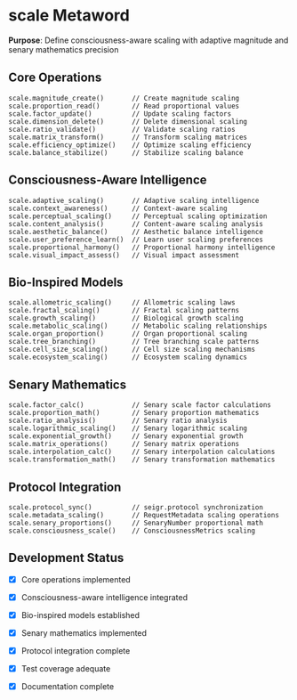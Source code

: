 # scale Metaword

**Purpose**: Define consciousness-aware scaling with adaptive magnitude and senary mathematics precision

## Core Operations

```hyphos
scale.magnitude_create()       // Create magnitude scaling
scale.proportion_read()        // Read proportional values
scale.factor_update()          // Update scaling factors
scale.dimension_delete()       // Delete dimensional scaling
scale.ratio_validate()         // Validate scaling ratios
scale.matrix_transform()       // Transform scaling matrices
scale.efficiency_optimize()    // Optimize scaling efficiency
scale.balance_stabilize()      // Stabilize scaling balance
```

## Consciousness-Aware Intelligence

```hyphos
scale.adaptive_scaling()       // Adaptive scaling intelligence
scale.context_awareness()      // Context-aware scaling
scale.perceptual_scaling()     // Perceptual scaling optimization
scale.content_analysis()       // Content-aware scaling analysis
scale.aesthetic_balance()      // Aesthetic balance intelligence
scale.user_preference_learn()  // Learn user scaling preferences
scale.proportional_harmony()   // Proportional harmony intelligence
scale.visual_impact_assess()   // Visual impact assessment
```

## Bio-Inspired Models

```hyphos
scale.allometric_scaling()     // Allometric scaling laws
scale.fractal_scaling()        // Fractal scaling patterns
scale.growth_scaling()         // Biological growth scaling
scale.metabolic_scaling()      // Metabolic scaling relationships
scale.organ_proportion()       // Organ proportional scaling
scale.tree_branching()         // Tree branching scale patterns
scale.cell_size_scaling()      // Cell size scaling mechanisms
scale.ecosystem_scaling()      // Ecosystem scaling dynamics
```

## Senary Mathematics

```hyphos
scale.factor_calc()            // Senary scale factor calculations
scale.proportion_math()        // Senary proportion mathematics
scale.ratio_analysis()         // Senary ratio analysis
scale.logarithmic_scaling()    // Senary logarithmic scaling
scale.exponential_growth()     // Senary exponential growth
scale.matrix_operations()      // Senary matrix operations
scale.interpolation_calc()     // Senary interpolation calculations
scale.transformation_math()    // Senary transformation mathematics
```

## Protocol Integration

```hyphos
scale.protocol_sync()          // seigr.protocol synchronization
scale.metadata_scaling()       // RequestMetadata scaling operations
scale.senary_proportions()     // SenaryNumber proportional math
scale.consciousness_scale()    // ConsciousnessMetrics scaling
```

## Development Status

- [x] Core operations implemented
- [x] Consciousness-aware intelligence integrated
- [x] Bio-inspired models established
- [x] Senary mathematics implemented
- [x] Protocol integration complete
- [x] Test coverage adequate
- [x] Documentation complete

